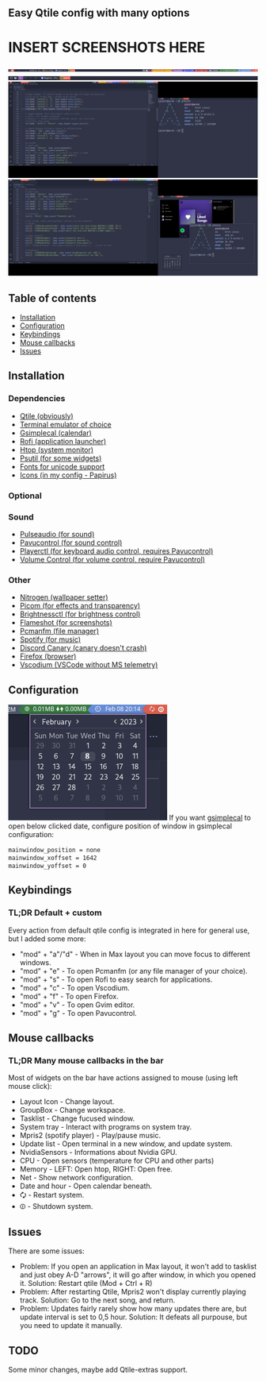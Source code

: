 ## Easy Qtile config with many options 

# INSERT SCREENSHOTS HERE
![Screenshot 1](images/screenshot1.png)
![Screenshot 2](images/screenshot2.png)
![Screenshot 3](images/screenshot3.png)
![Screenshot 4](images/screenshot4.png)

## Table of contents
* [Installation](#installation)
* [Configuration](#configuration)
* [Keybindings](#keybindings)
* [Mouse callbacks](#mouse-callbacks)
* [Issues](#issues)

## Installation
### Dependencies
- [Qtile (obviously)](http://www.qtile.org/)
- [Terminal emulator of choice](https://wikiless.tiekoetter.com/wiki/List_of_terminal_emulators?lang=en)
- [Gsimplecal (calendar)](https://github.com/dmedvinsky/gsimplecal)
- [Rofi (application launcher)](https://github.com/davatorium/rofi)
- [Htop (system monitor)](https://github.com/htop-dev/htop/)
- [Psutil (for some widgets)](https://pypi.org/project/psutil/)
- [Fonts for unicode support](https://libreddit.tiekoetter.com/r/linux/comments/22upqt/any_good_font_that_covers_unicode/)
- [Icons (in my config - Papirus)](https://github.com/PapirusDevelopmentTeam/papirus-icon-theme#installation)
### Optional
### Sound
- [Pulseaudio (for sound)](https://www.freedesktop.org/wiki/Software/PulseAudio/)
- [Pavucontrol (for sound control)](https://freedesktop.org/software/pulseaudio/pavucontrol/#download)
- [Playerctl (for keyboard audio control, requires Pavucontrol)](https://github.com/altdesktop/playerctl/releases)
- [Volume Control (for volume control, require Pavucontrol)](https://github.com/buzz/volctl)
### Other
- [Nitrogen (wallpaper setter)](https://github.com/l3ib/nitrogen)
- [Picom (for effects and transparency)](https://github.com/yshui/picom)
- [Brightnessctl (for brightness control)](https://github.com/Hummer12007/brightnessctl)
- [Flameshot (for screenshots)](https://flameshot.org/#download)
- [Pcmanfm (file manager)](https://github.com/lxde/pcmanfm)
- [Spotify (for music)](https://www.spotify.com/us/download/linux/)
- [Discord Canary (canary doesn't crash)](https://discord.com/download)
- [Firefox (browser)](https://www.mozilla.org/en-US/firefox/linux/)
- [Vscodium (VSCode without MS telemetry)](https://github.com/VSCodium/vscodium/releases)

## Configuration
![Screenshot 5](images/screenshot5.png)
If you want [gsimplecal](https://github.com/dmedvinsky/gsimplecal) to open below clicked date, configure position of window in gsimplecal configuration:
```
mainwindow_position = none
mainwindow_xoffset = 1642
mainwindow_yoffset = 0
```

## Keybindings
### TL;DR Default + custom
Every action from default qtile config is integrated in here for general use, but I added some more:
- "mod" + "a"/"d" - When in Max layout you can move focus to different windows.
- "mod" + "e" - To open Pcmanfm (or any file manager of your choice).
- "mod" + "s" - To open Rofi to easy search for applications.
- "mod" + "c" - To open Vscodium.
- "mod" + "f" - To open Firefox.
- "mod" + "v" - To open Gvim editor.
- "mod" + "g" - To open Pavucontrol.

## Mouse callbacks
### TL;DR Many mouse callbacks in the bar
Most of widgets on the bar have actions assigned to mouse (using left mouse click):
- Layout Icon - Change layout.
- GroupBox - Change workspace.
- Tasklist - Change fucused window.
- System tray - Interact with programs on system tray.
- Mpris2 (spotify player) - Play/pause music.
- Update list - Open terminal in a new window, and update system.
- NvidiaSensors - Informations about Nvidia GPU.
- CPU - Open sensors (temperature for CPU and other parts)
- Memory - LEFT: Open htop, RIGHT: Open free.
- Net - Show network configuration.
- Date and hour - Open calendar beneath.
- 🗘 - Restart system.
- ⏼ - Shutdown system.

## Issues
There are some issues:
- Problem: If you open an application in Max layout, it won't add to tasklist and just obey A-D "arrows", it will go after window, in which you opened it. Solution: Restart qtile (Mod + Ctrl + R) 
- Problem: After restarting Qtile, Mpris2 won't display currently playing track. Solution: Go to the next song, and return.
- Problem: Updates fairly rarely show how many updates there are, but update interval is set to 0,5 hour. Solution: It defeats all purpouse, but you need to update it manually.

## TODO
Some minor changes, maybe add Qtile-extras support.